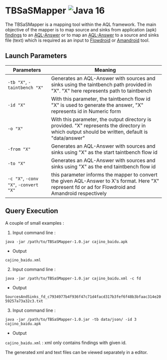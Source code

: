 # TBSaSMapper ![Java 16](https://img.shields.io/badge/java-16-brightgreen.svg)

The TBSaSMapper is a mapping tool within the AQL framework. The main objective of the mapper is to map source and sinks from application (apk) [findings](https://github.com/TaintBench/backflash/blob/master/backflash_findings.json) to an [AQL-Answer](https://github.com/FoelliX/AQL-System/wiki/Answers) or to map an [AQL-Answer](https://github.com/FoelliX/AQL-System/wiki/Answers) to a source and sinks file (text) which is required as an input to [Flowdroid](https://github.com/secure-software-engineering/FlowDroid) or [Amandroid](https://github.com/arguslab/Argus-SAF) tool.

## Launch Parameters 

| Parameters        | Meaning  |
| ------------- | ----- |
| `-tb "X"`, `-taintbench "X"`  | Generates an AQL-Answer with sources and sinks using the taintbench path provided in "X". "X" here represents path to taintbench |
| `-id "X"` |  With this parameter, the taintbench flow id "X" is used to generate the answer, "X" represents id in Numeric form  |
| `-o "X"` | With this parameter, the output directory is provided. "X" represents the directory in which output should be written, default is "data/answer" |
| `-from "X"`  | Generates an AQL-Answer with sources and sinks using "X" as the start taintbench flow id  |
| `-to "X"`  | Generates an AQL-Answer with sources and sinks using "X" as the end taintbench flow id  |
| `-c "X"`, `-conv "X"`, `-convert "X"`  | this parameter informs the mapper to convert the given AQL-Answer to X's format. Here "X" represent fd or ad for Flowdroid and Amandroid respectively |
  
## Query Execution

A couple of small examples :

1. Input command line :

`java -jar /path/to/TBSaSMapper-1.0.jar cajino_baidu.apk`

* Output 

`cajino_baidu.xml`

2. Input command line :

`java -jar /path/to/TBSaSMapper-1.0.jar cajino_baidu.xml -c fd`

* Output 

`SourcesAndSinks_fd_c7934977b4f936f47c71d4facd317b3fef6f48b3bfaac314e2059257a73a32c3.txt`

3. Input command line :

`java -jar /path/to/TBSaSMapper-1.0.jar -tb data/json/ -id 3 cajino_baidu.apk`

* Output 

`cajino_baidu.xml`  : xml only contains findings with given id.

The generated xml and text files can be viewed separately in a editor.
